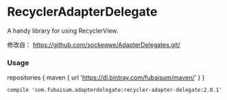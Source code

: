 # RecyclerAdapterDelegate
A handy library for using RecyclerView.

修改自： <https://github.com/sockeqwe/AdapterDelegates.git/>

### Usage
repositories {
    maven {
        url 'https://dl.bintray.com/fubaisum/maven/'
    }
}

    compile 'com.fubaisum.adapterdelegate:recycler-adapter-delegate:2.0.1'
